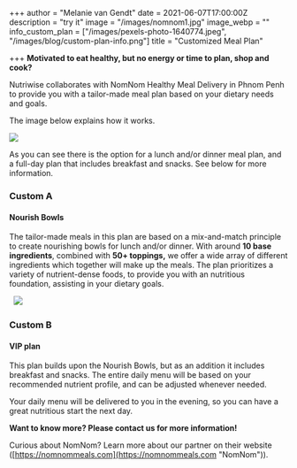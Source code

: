 +++
author = "Melanie van Gendt"
date = 2021-06-07T17:00:00Z
description = "try it"
image = "/images/nomnom1.jpg"
image_webp = ""
info_custom_plan = ["/images/pexels-photo-1640774.jpeg", "/images/blog/custom-plan-info.png"]
title = "Customized Meal Plan"

+++
**Motivated to eat healthy, but no energy or time to plan, shop and cook?**

Nutriwise collaborates with NomNom Healthy Meal Delivery in Phnom Penh to provide you with a tailor-made meal plan based on your dietary needs and goals.

The image below explains how it works.    

![](/images/blog/custom-plan-info.svg)

As you can see there is the option for a lunch and/or dinner meal plan, and a full-day plan that includes breakfast and snacks. See below for more information.
 
 

### Custom A

#### Nourish Bowls

The tailor-made meals in this plan are based on a mix-and-match principle to create nourishing bowls for lunch and/or dinner. With around **10 base ingredients**, combined with **50+ toppings,** we offer a wide array of different ingredients which together will make up the meals. The plan prioritizes a variety of nutrient-dense foods, to provide you with an nutritious foundation, assisting in your dietary goals.


  ![](/images/nourish.svg)

### Custom B

#### VIP plan

This plan builds upon the Nourish Bowls, but as an addition it includes breakfast and snacks. The entire daily menu will be based on your recommended nutrient profile, and can be adjusted whenever needed.

Your daily menu will be delivered to you in the evening, so you can have a great nutritious start the next day.

**Want to know more? Please contact us for more information!**

Curious about NomNom? Learn more about our partner on their website ([https://nomnommeals.com](https://nomnommeals.com "NomNom")).